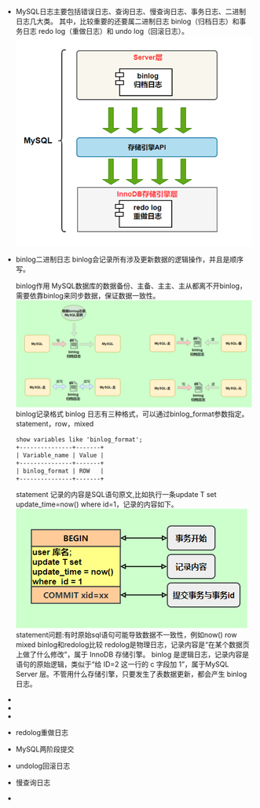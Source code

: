 - MySQL日志主要包括错误日志、查询日志、慢查询日志、事务日志、二进制日志几大类。
  其中，比较重要的还要属二进制日志 binlog（归档日志）和事务日志 redo log（重做日志）和 undo log（回滚日志）。
  ![image.png](../assets/image_1655515764255_0.png)
- binlog二进制日志
  binlog会记录所有涉及更新数据的逻辑操作，并且是顺序写。
  
  binlog作用
  MySQL数据库的数据备份、主备、主主、主从都离不开binlog，需要依靠binlog来同步数据，保证数据一致性。
  ![image.png](../assets/image_1655516219834_0.png) 
  binlog记录格式
  binlog 日志有三种格式，可以通过binlog_format参数指定。statement，row，mixed
  ```
  show variables like 'binlog_format';
  +---------------+-------+
  | Variable_name | Value |
  +---------------+-------+
  | binlog_format | ROW   |
  +---------------+-------+
  ```
  statement
  记录的内容是SQL语句原文,比如执行一条update T set update_time=now() where id=1，记录的内容如下。
  ![image.png](../assets/image_1655516461053_0.png) 
  statement问题:有时原始sql语句可能导致数据不一致性，例如now()
  row
  mixed
  binlog和redolog比较
  redolog是物理日志，记录内容是“在某个数据页上做了什么修改”，属于 InnoDB 存储引擎。
   binlog 是逻辑日志，记录内容是语句的原始逻辑，类似于“给 ID=2 这一行的 c 字段加 1”，属于MySQL Server 层。不管用什么存储引擎，只要发生了表数据更新，都会产生 binlog 日志。
-
-
-
- redolog重做日志
- MySQL两阶段提交
- undolog回滚日志
- 慢查询日志
-